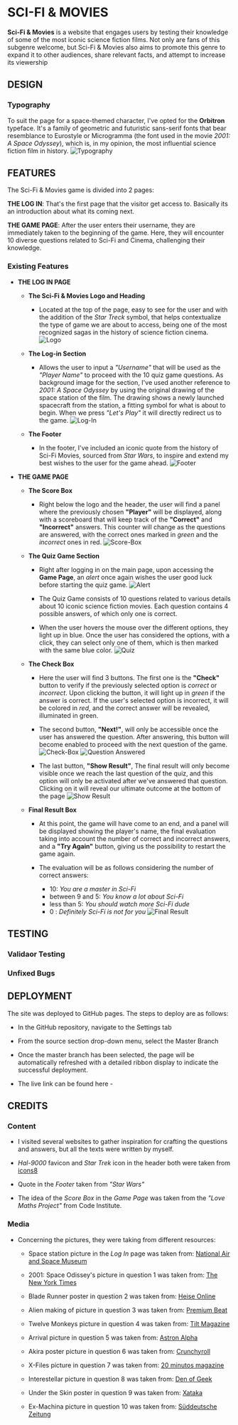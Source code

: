 # SCI-FI & MOVIES
**Sci-Fi & Movies** is a website that engages users by testing their knowledge of some of the most iconic science fiction films. Not only are fans of this subgenre welcome, but Sci-Fi & Movies also aims to promote this genre to expand it to other audiences, share relevant facts, and attempt to increase its viewership

## DESIGN

### Typography
To suit the page for a space-themed character, I've opted for the **Orbitron** typeface. It's a family of geometric and futuristic sans-serif fonts that bear resemblance to Eurostyle or Microgramma (the font used in the movie _2001: A Space Odyssey_), which is, in my opinion, the most influential science fiction film in history.
![Typography](/media/sci.fi.typo.png)

## FEATURES
The Sci-Fi & Movies game is divided into 2 pages:

**THE LOG IN**: That's the first page that the visitor get access to. Basically its an introduction about what its coming next.

**THE GAME PAGE**: After the user enters their username, they are immediately taken to the beginning of the game. Here, they will encounter 10 diverse questions related to Sci-Fi and Cinema, challenging their knowledge.

### Existing Features
- __THE LOG IN PAGE__

    - __The Sci-Fi & Movies Logo and Heading__
        - Located at the top of the page, easy to see for the user and with the addition of the _Star Treck_ symbol, that helps contextualize the type of game we are about to access, being one of the most recognized sagas in the history of science fiction cinema.
        ![Logo](/media/heading.logo.png)

    - __The Log-in Section__
        - Allows the user to input a _"Username"_ that will be used as the _"Player Name"_ to proceed with the 10 quiz game questions. As background image for the section, I've used another reference to _2001: A Space Odyssey_ by using the original drawing of the space station of the film. The drawing shows a newly launched spacecraft from the station, a fitting symbol for what is about to begin. When we press _"Let's Play"_ it will directly redirect us to the game.
        ![Log-In](/media/login.section.png)

    - __The Footer__
        - In the footer, I've included an iconic quote from the history of Sci-Fi Movies, sourced from _Star Wars_, to inspire and extend my best wishes to the user for the game ahead.
        ![Footer](/media/footer.png)

- __THE GAME PAGE__

    - __The Score Box__
        - Right below the logo and the header, the user will find a panel where the previously chosen __"Player"__ will be displayed, along with a scoreboard that will keep track of the __"Correct"__ and __"Incorrect"__ answers. This counter will change as the questions are answered, with the correct ones marked in _green_ and the _incorrect_ ones in red.
        ![Score-Box](/media/score.box.png)
    
    - __The Quiz Game Section__
        - Right after logging in on the main page, upon accessing the __Game Page__, an _alert_ once again wishes the user good luck before starting the quiz game.
        ![Alert](/media/alarm.png)

        - The Quiz Game consists of 10 questions related to various details about 10 iconic science fiction movies. Each question contains 4 possible answers, of which only one is correct.
        
        - When the user hovers the mouse over the different options, they light up in blue. Once the user has considered the options, with a click, they can select only one of them, which is then marked with the same blue color.
        ![Quiz](/media/quiz.png)

    - __The Check Box__
        - Here the user will find 3 buttons. The first one is the __"Check"__ button to verify if the previously selected option is _correct_ or _incorrect_. Upon clicking the button, it will light up in _green_ if the answer is correct. If the user's selected option is incorrect, it will be colored in _red_, and the correct answer will be revealed, illuminated in green.

        - The second button, __"Next!"__, will only be accessible once the user has answered the question. After answering, this button will become enabled to proceed with the next question of the game.
        ![Check-Box](/media/check.box.png)
        ![Question Answered](/media/question.answered.png)
        
        - The last button, __"Show Result"__, The final result will only become visible once we reach the last question of the quiz, and this option will only be activated after we've answered that question. Clicking on it will reveal our ultimate outcome at the bottom of the page
        ![Show Result](/media/show.result.png)
    
    - __Final Result Box__
        - At this point, the game will have come to an end, and a panel will be displayed showing the player's name, the final evaluation taking into account the number of correct and incorrect answers, and a __"Try Again"__ button, giving us the possibility to restart the game again.

        - The evaluation will be as follows considering the number of correct answers:

            - 10: _You are a master in Sci-Fi_
            - between 9 and 5: _You know a lot about Sci-Fi_
            - less than 5: _You should watch more Sci-Fi dude_
            - 0 : _Definitely Sci-Fi is not for you_
        ![Final Result](/media/result.box.png)

## TESTING

### Validaor Testing

### Unfixed Bugs

## DEPLOYMENT

The site was deployed to GitHub pages. The steps to deploy are as follows: 

  - In the GitHub repository, navigate to the Settings tab 
  - From the source section drop-down menu, select the Master Branch
  - Once the master branch has been selected, the page will be automatically refreshed with a detailed ribbon display to indicate the successful deployment. 

  - The live link can be found here - 

## CREDITS

### Content
  - I visited several websites to gather inspiration for crafting the questions and answers, but all the texts were written by myself.
  
  - _Hal-9000_ favicon and _Star Trek_ icon in the header both were taken from [icons8](https://icons8.de/)

  - Quote in the _Footer_ taken from _"Star Wars"_

  - The idea of the _Score Box_ in the _Game Page_ was taken from the _"Love Maths Project"_ from Code Institute.

### Media
  - Concerning the pictures, they were taking from different resources:

    - Space station picture in the _Log In_ page was taken from: [National Air and Space Museum](https://airandspace.si.edu/multimedia-gallery/2001-space-stationjpg ) 

    - 2001: Space Odissey's picture in question 1 was taken from: [The New York Times](https://www.nytimes.com/2020/01/23/arts/design/kubrick-2001-museum-moving-image.html)

    - Blade Runner poster in question 2 was taken from: [Heise Online](https://www.heise.de/news/Blade-Runner-Das-Kult-Desaster-3848048.html)

    - Alien making of picture in question 3 was taken from: [Premium Beat](https://www.premiumbeat.com/blog/filmmaking-lessons-making-of-alien/)

    - Twelve Monkeys picture in question 4 was taken from: [Tilt Magazine](https://tilt.goombastomp.com/film/terry-gilliams-12-monkeys-is-more-relevant-than-ever/)

    - Arrival picture in question 5 was taken from: [Astron Alpha](https://www.astronalpha.de/filme/arrival/)

    - Akira poster picture in question 6 was taken from: [Crunchyroll](https://www.crunchyroll.com/de/series/GRQWJWPGR/akira)

    - X-Files picture in question 7 was taken from: [20 minutos magazine](https://www.20minutos.es/cinemania/series/expediente-x-guia-mejores-episodios-mulder-scully-155299/)

    - Interestellar picture in question 8 was taken from: [Den of Geek](https://www.denofgeek.com/movies/christopher-nolans-interstellar-a-secular-end-times-myth/)

    - Under the Skin poster in question 9 was taken from: [Xataka](https://www.xataka.com/cine-y-tv/under-the-skin-impresionante-experiencia-sensorial-ciencia-ficcion-terror-que-llega-a-nuestras-pantallas-siete-anos-tarde)

    - Ex-Machina picture in question 10 was taken from: [Süddeutsche Zeitung](https://www.sueddeutsche.de/kultur/kino-traumfrau-gebaut-1.2445461)